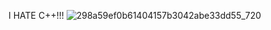 I HATE C++!!!
![298a59ef0b61404157b3042abe33dd55_720](https://github.com/user-attachments/assets/db10a56a-a45e-43f9-8282-c7a4445fc540)

